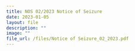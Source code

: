 ```yaml
---
title: NOS 02/2023 Notice of Seizure
date: 2023-01-05
layout: file
description: ""
image: ""
file_url: /files/Notice of Seizure_02_2023.pdf
---
```

